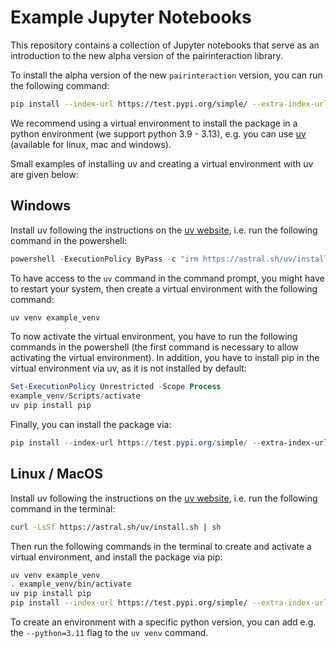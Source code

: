 # Example Jupyter Notebooks

This repository contains a collection of Jupyter notebooks that serve as an introduction to the new alpha version of the pairinteraction library.

To install the alpha version of the new `pairinteraction` version, you can run the following command:

```bash
pip install --index-url https://test.pypi.org/simple/ --extra-index-url https://pypi.org/simple/ pairinteraction
```

We recommend using a virtual environment to install the package in a python environment (we support python 3.9 - 3.13),
e.g. you can use [uv](https://docs.astral.sh/uv/getting-started/installation/) (available for linux, mac and windows).

Small examples of installing uv and creating a virtual environment with uv are given below:

## Windows
Install uv following the instructions on the [uv website](https://docs.astral.sh/uv/getting-started/installation/), i.e. run the following command in the powershell:
```powershell
powershell -ExecutionPolicy ByPass -c "irm https://astral.sh/uv/install.ps1 | iex"
```
To have access to the `uv` command in the command prompt, you might have to restart your system, then create a virtual environment with the following command:
```powershell
uv venv example_venv
```
To now activate the virtual environment, you have to run the following commands in the powershell (the first command is necessary to allow activating the virtual environment).
In addition, you have to install pip in the virtual environment via uv, as it is not installed by default:
```powershell
Set-ExecutionPolicy Unrestricted -Scope Process
example_venv/Scripts/activate
uv pip install pip
```
Finally, you can install the package via:
```powershell
pip install --index-url https://test.pypi.org/simple/ --extra-index-url https://pypi.org/simple/ pairinteraction
```

## Linux / MacOS
Install uv following the instructions on the [uv website](https://docs.astral.sh/uv/getting-started/installation/), i.e. run the following command in the terminal:
```bash
curl -LsSf https://astral.sh/uv/install.sh | sh
```
Then run the following commands in the terminal to create and activate a virtual environment, and install the package via pip:
```bash
uv venv example_venv
. example_venv/bin/activate
uv pip install pip
pip install --index-url https://test.pypi.org/simple/ --extra-index-url https://pypi.org/simple/ pairinteraction
```
To create an environment with a specific python version, you can add e.g. the `--python=3.11` flag to the `uv venv` command.

